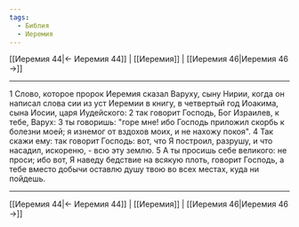 ```yaml
---
tags:
  - Библия
  - Иеремия
---
```

[[Иеремия 44|← Иеремия 44]] | [[Иеремия]] | [[Иеремия 46|Иеремия 46 →]]

---
1 Слово, которое пророк Иеремия сказал Варуху, сыну Нирии, когда он написал слова сии из уст Иеремии в книгу, в четвертый год Иоакима, сына Иосии, царя Иудейского:
2 так говорит Господь, Бог Израилев, к тебе, Варух:
3 ты говоришь: "горе мне! ибо Господь приложил скорбь к болезни моей; я изнемог от вздохов моих, и не нахожу покоя".
4 Так скажи ему: так говорит Господь: вот, что Я построил, разрушу, и что насадил, искореню, - всю эту землю.
5 А ты просишь себе великого: не проси; ибо вот, Я наведу бедствие на всякую плоть, говорит Господь, а тебе вместо добычи оставлю душу твою во всех местах, куда ни пойдешь.

---
[[Иеремия 44|← Иеремия 44]] | [[Иеремия]] | [[Иеремия 46|Иеремия 46 →]]